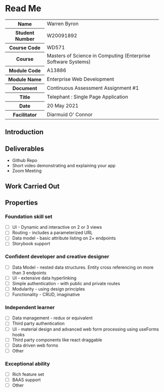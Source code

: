 # Read Me

<table>
   <tbody>
      <tr>
         <th>
            Name
         </th>
         <td>
            Warren Byron
         </td>
      </tr>
      <tr>
         <th>
            Student Number
         </th>
         <td>
            W20091892
         </td>
      </tr>
      <tr>
         <th>
            Course Code
         </th>
         <td>
            WD571
         </td>
      </tr>
      <tr>
         <th>
            Course
         </th>
         <td>
            Masters of Science in Computing (Enterprise Software Systems)
         </td>
      </tr>
      <tr>
         <th>
            Module Code
         </th>
         <td>
            A13886
         </td>
      </tr>
      <tr>
         <th>
            Module Name
         </th>
         <td>
            Enterprise Web Development
         </td>
      </tr>
      <tr>
         <th>
            Document
         </th>
         <td>
            Continuous Assessment Assignment #1
         </td>
      </tr>
      <tr>
         <th>
            Title
         </th>
         <td>
            Telephant : Single Page Application
         </td>
      </tr>
      <tr>
         <th>
            Date
         </th>
         <td>
            20 May 2021
         </td>
      </tr>
      <tr>
         <th>
            Facilitator
         </th>
         <td>
            Diarmuid O' Connor 
         </td>
      </tr>
   </tbody>
</table>

## Introduction

## Deliverables

* Github Repo
* Short video demonstrating and explaining your app
* Zoom Meeting

## Work Carried Out

## Properties

### Foundation skill set
- [ ] UI - Dynamic and interactive on 2 or 3 views
- [ ] Routing - includes a parameterized URL
- [ ] Data model - basic attribute listing on 2+ endpoints
- [ ] Storybook support

### Confident developer and creative designer
- [ ] Data Model - nested data structures. Entity cross referencing on more than 3 endpoints
- [ ] UI - extensive data hyperlinking
- [ ] Simple authentication - with public and private routes
- [ ] Modularity - using design principles
- [ ] Functionality - CRUD, imaginative

### Independent learner
- [ ] Data management - redux or equivalent
- [ ] Third party authentication
- [ ] UI - material design and advanced web form processing using useForms hooks
- [ ] Third party components like react draggable
- [ ] Data driven web forms
- [ ] Other

### Exceptional ability
- [ ] Rich feature set
- [ ] BAAS support
- [ ] Other
